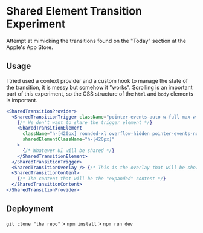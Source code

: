 # Shared Element Transition Experiment

Attempt at mimicking the transitions found on the "Today" section at the Apple's App Store.

## Usage

I tried used a context provider and a custom hook to manage the state of the transition, it is messy but somehow it "works". Scrolling is an important part of this experiment, so the CSS structure of the `html` and `body` elements is important.

```jsx
<SharedTransitionProvider>
  <SharedTransitionTrigger className="pointer-events-auto w-full max-w-xl">
    {/* We don't want to share the trigger element */}
    <SharedTransitionElement
      className="h-[420px] rounded-xl overflow-hidden pointer-events-none"
      sharedElementClassName="h-[420px]"
    >
      {/* Whatever UI will be shared */}
    </SharedTransitionElement>
  </SharedTransitionTrigger>
  <SharedTransitionOverlay /> {/* This is the overlay that will be shown during the transition */}
  <SharedTransitionContent>
    {/* The content that will be the "expanded" content */}
  </SharedTransitionContent>
</SharedTransitionProvider>
```

## Deployment

`git clone "the repo"` > `npm install` > `npm run dev`
